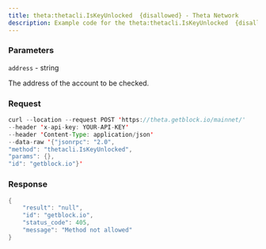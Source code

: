 ```yaml
---
title: theta:thetacli.IsKeyUnlocked  {disallowed} - Theta Network
description: Example code for the theta:thetacli.IsKeyUnlocked  {disallowed} json-rpc method. Сomplete guide on how to use theta:thetacli.IsKeyUnlocked  {disallowed} json-rpc in GetBlock.io Web3 documentation.
---
```


### Parameters


`address` - string

The address of the account to be checked.

### Request

``` java
curl --location --request POST 'https://theta.getblock.io/mainnet/' 
--header 'x-api-key: YOUR-API-KEY' 
--header 'Content-Type: application/json' 
--data-raw '{"jsonrpc": "2.0",
"method": "thetacli.IsKeyUnlocked",
"params": {},
"id": "getblock.io"}'
```

###  Response

``` java
{
    "result": "null",
    "id": "getblock.io",
    "status_code": 405,
    "message": "Method not allowed"
}
```

